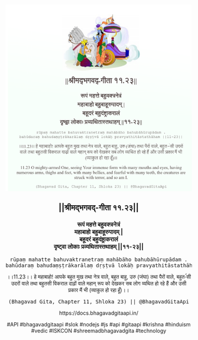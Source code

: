<img src="../../asset/BG_11_23.png"/>
<center><h2>||श्रीमद्‍भगवद्‍-गीता ११.२३||</h2>
<h3>रूपं महत्ते बहुवक्त्रनेत्रं<br/>महाबाहो बहुबाहूरुपादम् |<br/>बहूदरं बहुदंष्ट्राकरालं<br/>दृष्ट्वा लोकाः प्रव्यथितास्तथाहम् ||११-२३||</h3>
<pre>rūpaṃ mahatte bahuvaktranetraṃ mahābāho bahubāhūrupādam .<br/>bahūdaraṃ bahudaṃṣṭrākarālaṃ dṛṣṭvā lokāḥ pravyathitāstathāham ||11-23||</pre>
<p>।।11.23।। हे महाबाहो! आपके बहुत मुख तथा नेत्र वाले, बहुत बाहु, उरु (जंघा) तथा पैरों वाले, बहुत-ंंसी उदरों वाले तथा बहुतसी विकराल दाढ़ों वाले महान् रूप को देखकर सब लोग व्यथित हो रहे हैं और उसी प्रकार मैं भी (व्याकुल हो रहा हूँ)।।</p>
<pre>(Bhagavad Gita, Chapter 11, Shloka 23) || @BhagavadGitaApi</pre><p>https://docs.bhagavadgitaapi.in/</p><p>#API #bhagavadgitaapi #slok #nodejs #js #api #gitaapi #krishna #hinduism #vedic #ISKCON #shreemadbhagavadgita #technology</p></center>